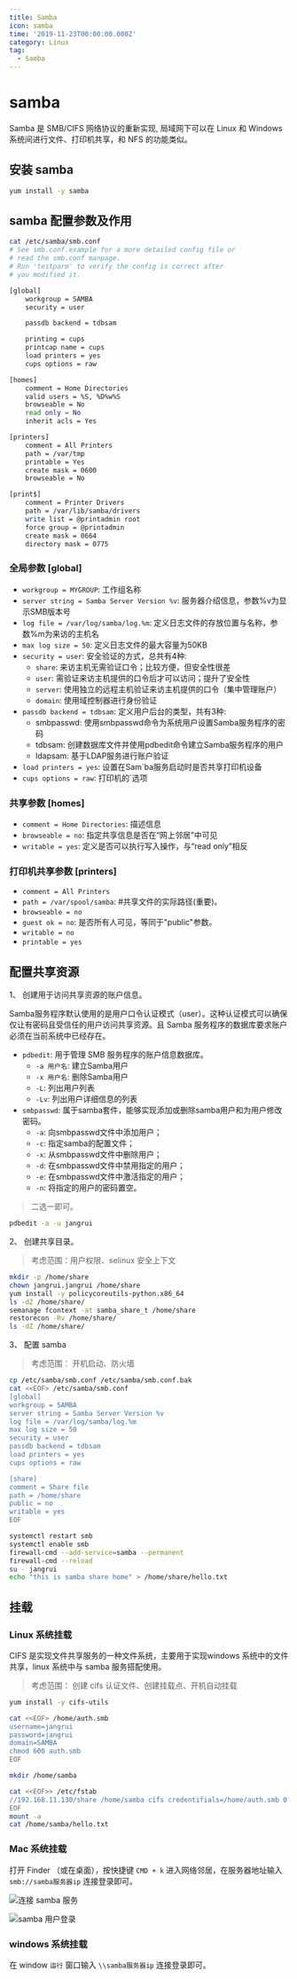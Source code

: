 ```yaml
---
title: Samba
icon: samba
time: '2019-11-23T00:00:00.000Z'
category: Linux
tag:
  - Samba
---
```


# samba

Samba 是 SMB/CIFS 网络协议的重新实现, 局域网下可以在 Linux 和 Windows 系统间进行文件、打印机共享，和 NFS 的功能类似。

## 安装 samba

```bash
yum install -y samba
```

## samba 配置参数及作用

```bash
cat /etc/samba/smb.conf
# See smb.conf.example for a more detailed config file or
# read the smb.conf manpage.
# Run 'testparm' to verify the config is correct after
# you modified it.

[global]
    workgroup = SAMBA
    security = user

    passdb backend = tdbsam

    printing = cups
    printcap name = cups
    load printers = yes
    cups options = raw

[homes]
    comment = Home Directories
    valid users = %S, %D%w%S
    browseable = No
    read only = No
    inherit acls = Yes

[printers]
    comment = All Printers
    path = /var/tmp
    printable = Yes
    create mask = 0600
    browseable = No

[print$]
    comment = Printer Drivers
    path = /var/lib/samba/drivers
    write list = @printadmin root
    force group = @printadmin
    create mask = 0664
    directory mask = 0775
```

### 全局参数 \[global\]

* `workgroup = MYGROUP`: 工作组名称
* `server string = Samba Server Version %v`: 服务器介绍信息，参数%v为显示SMB版本号
* `log file = /var/log/samba/log.%m`: 定义日志文件的存放位置与名称，参数%m为来访的主机名
* `max log size = 50`: 定义日志文件的最大容量为50KB
* `security = user`: 安全验证的方式，总共有4种:
  * `share`: 来访主机无需验证口令；比较方便，但安全性很差
  * `user`: 需验证来访主机提供的口令后才可以访问；提升了安全性
  * `server`: 使用独立的远程主机验证来访主机提供的口令（集中管理账户）
  * `domain`: 使用域控制器进行身份验证
* `passdb backend = tdbsam`: 定义用户后台的类型，共有3种:
  * smbpasswd: 使用smbpasswd命令为系统用户设置Samba服务程序的密码
  * tdbsam: 创建数据库文件并使用pdbedit命令建立Samba服务程序的用户
  * ldapsam: 基于LDAP服务进行账户验证
* `load printers = yes`: 设置在Sam\`ba服务启动时是否共享打印机设备
* `cups options = raw`: 打印机的\`选项

### 共享参数 \[homes\]

* `comment = Home Directories`: 描述信息
* `browseable = no`: 指定共享信息是否在“网上邻居”中可见
* `writable = yes`: 定义是否可以执行写入操作，与“read only”相反

### 打印机共享参数 \[printers\]

* `comment = All Printers`
* `path = /var/spool/samba`: \#共享文件的实际路径\(重要\)。
* `browseable = no`
* `guest ok = no`: 是否所有人可见，等同于"public"参数。
* `writable = no`
* `printable = yes`

## 配置共享资源

1、 创建用于访问共享资源的账户信息。

Samba服务程序默认使用的是用户口令认证模式（user）。这种认证模式可以确保仅让有密码且受信任的用户访问共享资源。且 Samba 服务程序的数据库要求账户必须在当前系统中已经存在。

* `pdbedit`: 用于管理 SMB 服务程序的账户信息数据库。
  * `-a 用户名`: 建立Samba用户
  * `-x 用户名`: 删除Samba用户
  * `-L`: 列出用户列表
  * `-Lv`: 列出用户详细信息的列表
* `smbpasswd`: 属于samba套件，能够实现添加或删除samba用户和为用户修改密码。
  * `-a`: 向smbpasswd文件中添加用户；
  * `-c`: 指定samba的配置文件；
  * `-x`: 从smbpasswd文件中删除用户；
  * `-d`: 在smbpasswd文件中禁用指定的用户；
  * `-e`: 在smbpasswd文件中激活指定的用户；
  * `-n`: 将指定的用户的密码置空。

> 二选一即可。

```bash
pdbedit -a -u jangrui
```

2、 创建共享目录。

> 考虑范围：用户权限、selinux 安全上下文

```bash
mkdir -p /home/share
chown jangrui.jangrui /home/share
yum install -y policycoreutils-python.x86_64
ls -dZ /home/share/
semanage fcontext -at samba_share_t /home/share
restorecon -Rv /home/share/
ls -dZ /home/share/
```

3、 配置 samba

> 考虑范围： 开机启动、防火墙

```bash
cp /etc/samba/smb.conf /etc/samba/smb.conf.bak
cat <<EOF> /etc/samba/smb.conf
[global]
workgroup = SAMBA
server string = Samba Server Version %v
log file = /var/log/samba/log.%m
max log size = 50
security = user
passdb backend = tdbsam
load printers = yes
cups options = raw

[share]
comment = Share file
path = /home/share
public = no
writable = yes
EOF

systemctl restart smb
systemctl enable smb
firewall-cmd --add-service=samba --permanent
firewall-cmd --reload
su - jangrui
echo "this is samba share home" > /home/share/hello.txt
```

## 挂载

### Linux 系统挂载

CIFS 是实现文件共享服务的一种文件系统，主要用于实现windows 系统中的文件共享，linux 系统中与 samba 服务搭配使用。

> 考虑范围： 创建 cifs 认证文件、创建挂载点、开机自动挂载

```bash
yum install -y cifs-utils

cat <<EOF> /home/auth.smb
username=jangrui
password=jangrui
domain=SAMBA
chmod 600 auth.smb
EOF

mkdir /home/samba

cat <<EOF>> /etc/fstab
//192.168.11.130/share /home/samba cifs credentifials=/home/auth.smb 0 0
EOF
mount -a
cat /home/samba/hello.txt
```

### Mac 系统挂载

打开 Finder （或在桌面），按快捷键 `CMD + k` 进入网络邻居，在服务器地址输入 `smb://samba服务器ip` 连接登录即可。

![&#x8FDE;&#x63A5; samba &#x670D;&#x52A1;](../../.gitbook/assets/samba-mac-smb.png)

![samba &#x7528;&#x6237;&#x767B;&#x5F55;](../../.gitbook/assets/samba-mac-login.png)

### windows 系统挂载

在 window `运行` 窗口输入 `\\samba服务器ip` 连接登录即可。

